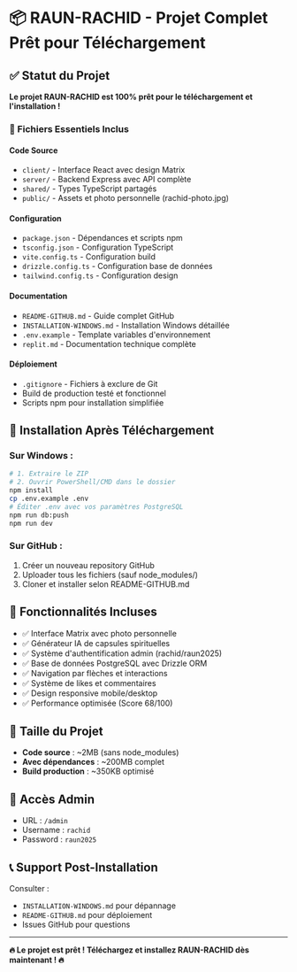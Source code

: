 # 📦 RAUN-RACHID - Projet Complet Prêt pour Téléchargement

## ✅ Statut du Projet

**Le projet RAUN-RACHID est 100% prêt pour le téléchargement et l'installation !**

### 📂 Fichiers Essentiels Inclus

#### **Code Source**
- `client/` - Interface React avec design Matrix
- `server/` - Backend Express avec API complète
- `shared/` - Types TypeScript partagés
- `public/` - Assets et photo personnelle (rachid-photo.jpg)

#### **Configuration**
- `package.json` - Dépendances et scripts npm
- `tsconfig.json` - Configuration TypeScript
- `vite.config.ts` - Configuration build
- `drizzle.config.ts` - Configuration base de données
- `tailwind.config.ts` - Configuration design

#### **Documentation**
- `README-GITHUB.md` - Guide complet GitHub
- `INSTALLATION-WINDOWS.md` - Installation Windows détaillée
- `.env.example` - Template variables d'environnement
- `replit.md` - Documentation technique complète

#### **Déploiement**
- `.gitignore` - Fichiers à exclure de Git
- Build de production testé et fonctionnel
- Scripts npm pour installation simplifiée

## 🚀 Installation Après Téléchargement

### Sur Windows :
```bash
# 1. Extraire le ZIP
# 2. Ouvrir PowerShell/CMD dans le dossier
npm install
cp .env.example .env
# Éditer .env avec vos paramètres PostgreSQL
npm run db:push
npm run dev
```

### Sur GitHub :
1. Créer un nouveau repository GitHub
2. Uploader tous les fichiers (sauf node_modules/)
3. Cloner et installer selon README-GITHUB.md

## 🔧 Fonctionnalités Incluses

- ✅ Interface Matrix avec photo personnelle
- ✅ Générateur IA de capsules spirituelles
- ✅ Système d'authentification admin (rachid/raun2025)
- ✅ Base de données PostgreSQL avec Drizzle ORM
- ✅ Navigation par flèches et interactions
- ✅ Système de likes et commentaires
- ✅ Design responsive mobile/desktop
- ✅ Performance optimisée (Score 68/100)

## 💾 Taille du Projet

- **Code source** : ~2MB (sans node_modules)
- **Avec dépendances** : ~200MB complet
- **Build production** : ~350KB optimisé

## 🔐 Accès Admin

- URL : `/admin`
- Username : `rachid`
- Password : `raun2025`

## 📞 Support Post-Installation

Consulter :
- `INSTALLATION-WINDOWS.md` pour dépannage
- `README-GITHUB.md` pour déploiement
- Issues GitHub pour questions

---

**🔥 Le projet est prêt ! Téléchargez et installez RAUN-RACHID dès maintenant ! 🔥**